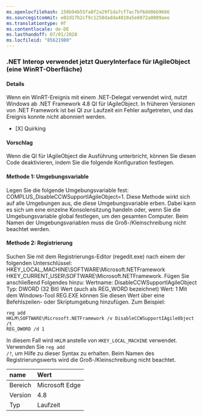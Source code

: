 ```yaml
---
ms.openlocfilehash: 150b94b55fa8f2a29f1da7cf7ac7bf6dd06b9666
ms.sourcegitcommit: e02d17b2cf9c1258dadda4810a5e6072a0089aee
ms.translationtype: HT
ms.contentlocale: de-DE
ms.lasthandoff: 07/01/2020
ms.locfileid: "85621980"
---
```

### <a name="net-interop-will-now-queryinterface-for-iagileobject-a-winrt-interface"></a>.NET Interop verwendet jetzt QueryInterface für IAgileObject (eine WinRT-Oberfläche)

#### <a name="details"></a>Details

Wenn ein WinRT-Ereignis mit einem .NET-Delegat verwendet wird, nutzt Windows ab .NET Framework 4.8 QI für IAgileObject.  In früheren Versionen von .NET Framework ist bei QI zur Laufzeit ein Fehler aufgetreten, und das Ereignis konnte nicht abonniert werden.<ul><li>[X] Quirking</li></ul>

#### <a name="suggestion"></a>Vorschlag

Wenn die QI für IAgileObject die Ausführung unterbricht, können Sie diesen Code deaktivieren, indem Sie die folgende Konfiguration festlegen. <h4>Methode 1: Umgebungsvariable</h4> Legen Sie die folgende Umgebungsvariable fest: COMPLUS_DisableCCWSupportIAgileObject=1. Diese Methode wirkt sich auf alle Umgebungen aus, die diese Umgebungsvariable erben. Dabei kann es sich um eine einzelne Konsolensitzung handeln oder, wenn Sie die Umgebungsvariable global festlegen, um den gesamten Computer. Beim Namen der Umgebungsvariablen muss die Groß-/Kleinschreibung nicht beachtet werden. <h4>Methode 2: Registrierung</h4> Suchen Sie mit dem Registrierungs-Editor (regedit.exe) nach einem der folgenden Unterschlüssel: HKEY_LOCAL_MACHINE\SOFTWARE\Microsoft.NETFramework HKEY_CURRENT_USER\SOFTWARE\Microsoft.NETFramework. Fügen Sie anschließend Folgendes hinzu: Wertname: DisableCCWSupportIAgileObject Typ: DWORD (32 Bit) Wert (auch als REG_WORD bezeichnet) Wert: 1 Mit dem Windows-Tool REG.EXE können Sie diesen Wert über eine Befehlszeilen- oder Skriptumgebung hinzufügen. Zum Beispiel:<pre><code class="lang-console">reg add HKLM\SOFTWARE\Microsoft\.NETFramework /v DisableCCWSupportIAgileObject /t REG_DWORD /d 1&#13;&#10;</code></pre>In diesem Fall wird <code>HKLM</code> anstelle von <code>HKEY_LOCAL_MACHINE</code> verwendet. Verwenden Sie <code>reg add /?</code>, um Hilfe zu dieser Syntax zu erhalten. Beim Namen des Registrierungswerts wird die Groß-/Kleinschreibung nicht beachtet.

| name    | Wert       |
|:--------|:------------|
| Bereich   |Microsoft Edge|
|Version|4.8|
|Typ|Laufzeit|
